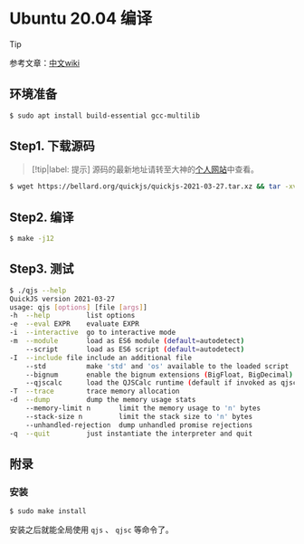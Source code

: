 # Ubuntu 20.04 编译

> [!tip]
> 参考文章：[中文wiki](https://github.com/quickjs-zh/QuickJS/wiki/%E5%9C%A8Linux%E4%B8%8B%E7%BC%96%E8%AF%91QuickJS)

## 环境准备

```bash
$ sudo apt install build-essential gcc-multilib
```

## Step1. 下载源码

> [!tip|label: 提示]
> 源码的最新地址请转至大神的[个人网站](https://bellard.org/quickjs/)中查看。

```bash
$ wget https://bellard.org/quickjs/quickjs-2021-03-27.tar.xz && tar -xvf quickjs-2021-03-27.tar.xz && cd quickjs-2021-03-27
```

## Step2. 编译

```bash
$ make -j12
```

## Step3. 测试

```bash
$ ./qjs --help
QuickJS version 2021-03-27
usage: qjs [options] [file [args]]
-h  --help         list options
-e  --eval EXPR    evaluate EXPR
-i  --interactive  go to interactive mode
-m  --module       load as ES6 module (default=autodetect)
    --script       load as ES6 script (default=autodetect)
-I  --include file include an additional file
    --std          make 'std' and 'os' available to the loaded script
    --bignum       enable the bignum extensions (BigFloat, BigDecimal)
    --qjscalc      load the QJSCalc runtime (default if invoked as qjscalc)
-T  --trace        trace memory allocation
-d  --dump         dump the memory usage stats
    --memory-limit n       limit the memory usage to 'n' bytes
    --stack-size n         limit the stack size to 'n' bytes
    --unhandled-rejection  dump unhandled promise rejections
-q  --quit         just instantiate the interpreter and quit
```

## 附录

### 安装

```bash
$ sudo make install
```

安装之后就能全局使用 `qjs` 、 `qjsc` 等命令了。
